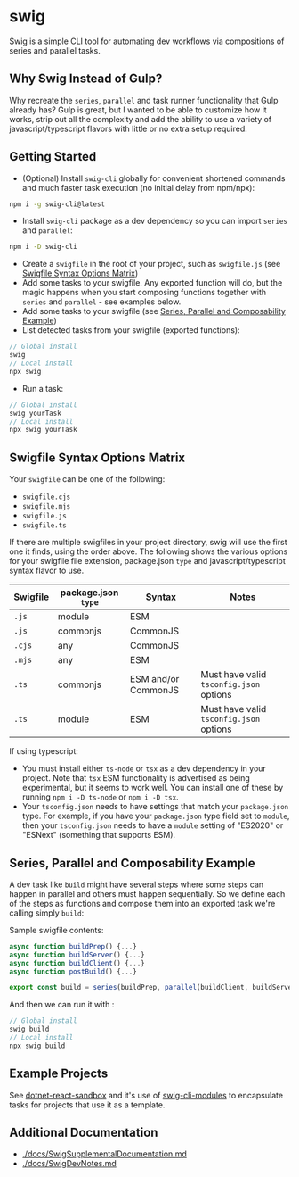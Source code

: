 # swig

Swig is a simple CLI tool for automating dev workflows via compositions of series and parallel tasks.

## Why Swig Instead of Gulp?

Why recreate the `series`, `parallel` and task runner functionality that Gulp already has? Gulp is great, but I wanted to be able to customize how it works, strip out all the complexity and add the ability to use a variety of javascript/typescript flavors with little or no extra setup required.

## Getting Started

- (Optional) Install `swig-cli` globally for convenient shortened commands and much faster task execution (no initial delay from npm/npx):
```bash
npm i -g swig-cli@latest
```
- Install `swig-cli` package as a dev dependency so you can import `series` and `parallel`:
```bash
npm i -D swig-cli
```

- Create a `swigfile` in the root of your project, such as `swigfile.js` (see [Swigfile Syntax Options Matrix](#swigfile-syntax-options-matrix))
- Add some tasks to your swigfile. Any exported function will do, but the magic happens when you start composing functions together with `series` and `parallel` - see examples below.
- Add some tasks to your swigfile (see [Series, Parallel and Composability Example](#series-parallel-and-composability-example))
- List detected tasks from your swigfile (exported functions):

```JavaScript
// Global install
swig
// Local install
npx swig
```

- Run a task:

```JavaScript
// Global install
swig yourTask
// Local install
npx swig yourTask
```

## Swigfile Syntax Options Matrix

Your `swigfile` can be one of the following:

- `swigfile.cjs`
- `swigfile.mjs`
- `swigfile.js`
- `swigfile.ts`

If there are multiple swigfiles in your project directory, swig will use the first one it finds, using the order above. The following shows the various options for your swigfile file extension, package.json `type` and javascript/typescript syntax flavor to use.

| Swigfile | package.json `type` | Syntax              | Notes |
|----------|---------------------|---------------------|-------|
| `.js`    | module              | ESM                 |       |
| `.js`    | commonjs            | CommonJS            |       |
| `.cjs`   | any                 | CommonJS            |       |
| `.mjs`   | any                 | ESM                 |       |
| `.ts`    | commonjs            | ESM and/or CommonJS | Must have valid `tsconfig.json` options |
| `.ts`    | module              | ESM                 | Must have valid `tsconfig.json` options |

If using typescript:

- You must install either `ts-node` or `tsx` as a dev dependency in your project. Note that `tsx` ESM functionality is advertised as being experimental, but it seems to work well. You can install one of these by running `npm i -D ts-node` or `npm i -D tsx`.
- Your `tsconfig.json` needs to have settings that match your `package.json` type. For example, if you have your `package.json` type field set to `module`, then your `tsconfig.json` needs to have a `module` setting of "ES2020" or "ESNext" (something that supports ESM).

## Series, Parallel and Composability Example

A dev task like `build` might have several steps where some steps can happen in parallel and others must happen sequentially. So we define each of the steps as functions and compose them into an exported task we're calling simply `build`:

Sample swigfile contents:
```JavaScript
async function buildPrep() {...}
async function buildServer() {...}
async function buildClient() {...}
async function postBuild() {...}

export const build = series(buildPrep, parallel(buildClient, buildServer), postBuild)
```

And then we can run it with :
```javascript
// Global install
swig build
// Local install
npx swig build
```

## Example Projects

See [dotnet-react-sandbox](https://github.com/mikey-t/dotnet-react-sandbox) and it's use of [swig-cli-modules](https://github.com/mikey-t/swig-cli-modules) to encapsulate tasks for projects that use it as a template.

## Additional Documentation

- [./docs/SwigSupplementalDocumentation.md](./docs/SwigSupplementalDocumentation.md)
- [./docs/SwigDevNotes.md](./docs/SwigDevNotes.md)
